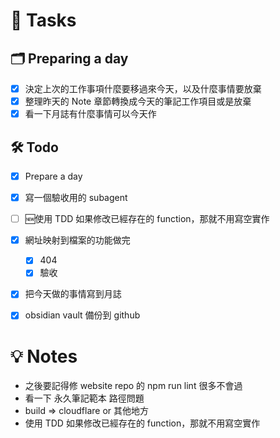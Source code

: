 # 📝 Tasks
## 🗂 Preparing a day
- [x] 決定上次的工作事項什麼要移過來今天，以及什麼事情要放棄
- [x] 整理昨天的 Note 章節轉換成今天的筆記工作項目或是放棄
- [x] 看一下月誌有什麼事情可以今天作

## 🛠 Todo
- [x] Prepare a day
- [x] 寫一個驗收用的 subagent
- [ ]  🆕使用 TDD 如果修改已經存在的 function，那就不用寫空實作
- [x] 網址映射到檔案的功能做完
	- [x] 404
	- [x] 驗收
- [x] 把今天做的事情寫到月誌
- [x] obsidian vault 備份到 github


# 💡 Notes
- 之後要記得修 website repo 的 npm run lint 很多不會過
- 看一下 永久筆記範本 路徑問題
- build => cloudflare or 其他地方
- 使用 TDD 如果修改已經存在的 function，那就不用寫空實作
